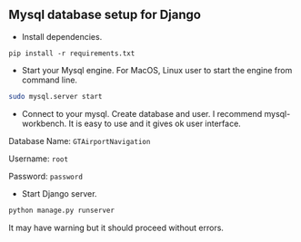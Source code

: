 ## Mysql database setup for Django

* Install dependencies.
```
pip install -r requirements.txt
```

* Start your Mysql engine. For MacOS, Linux user to start the engine from command line.
```bash
sudo mysql.server start 
```

* Connect to your mysql. Create database and user. I recommend 
mysql-workbench. It is easy to use and it gives ok user interface. 

Database Name: `GTAirportNavigation`

Username: `root`

Password: `password`

* Start Django server.
```bash
python manage.py runserver
```

It may have warning but it should proceed without errors. 